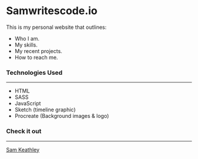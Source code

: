 # Samwritescode.io
This is my personal website that outlines:
- Who I am.
- My skills.
- My recent projects.
- How to reach me.

### Technologies Used
---
- HTML
- SASS
- JavaScript
- Sketch (timeline graphic)
- Procreate (Background images & logo)

### Check it out
---
[Sam Keathley](https://samwritescode.io/)